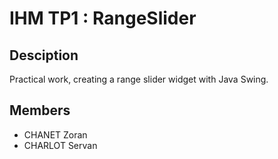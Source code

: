 # IHM TP1 : RangeSlider

## Desciption

Practical work, creating a range slider widget with Java Swing.

## Members

* CHANET Zoran
* CHARLOT Servan